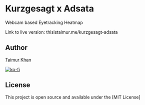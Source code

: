# Kurzgesagt x Adsata
Webcam based Eyetracking Heatmap

Link to live version: thisistaimur.me/kurzgesagt-adsata


## Author

[Taimur Khan](thisistaimur.me)

[![ko-fi](https://www.ko-fi.com/img/githubbutton_sm.svg)](https://ko-fi.com/D1D019OYD)

## License
This project is open source and available under the [MIT License]
